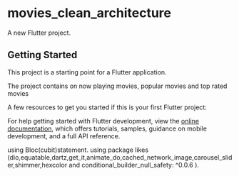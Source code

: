 # movies_clean_architecture

A new Flutter project.

## Getting Started

This project is a starting point for a Flutter application.

The project contains on now playing movies, popular movies and top rated movies 

A few resources to get you started if this is your first Flutter project:

For help getting started with Flutter development, view the
[online documentation](https://www.themoviedb.org/), which offers tutorials,
samples, guidance on mobile development, and a full API reference.

using Bloc(cubit)statement.
using package likes (dio,equatable,dartz,get_it,animate_do,cached_network_image,carousel_slider,shimmer,hexcolor and   conditional_builder_null_safety: ^0.0.6
).

